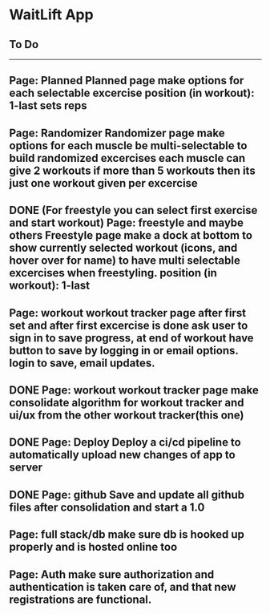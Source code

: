 # WaitLift App

## To Do

----------------
Page: Planned
Planned page make options for each selectable excercise
position (in workout): 1-last
sets
reps
----------------
Page: Randomizer
Randomizer page make options for each muscle be multi-selectable to build randomized excercises
each muscle can give 2 workouts
if more than 5 workouts then its just one workout given per excercise
---------------
DONE (For freestyle you can select first exercise and start workout)
Page: freestyle and maybe others
Freestyle page make a dock at bottom to show currently selected workout (icons, and hover over for name) to have multi selectable excercises when freestyling.
position (in workout): 1-last
---------------
Page: workout
workout tracker page after first set and after first excercise is done ask user to sign in to save progress, at end of workout have button to save by logging in or email options.
login to save, email updates.
---------------
DONE
Page: workout
workout tracker page make consolidate algorithm for workout tracker and ui/ux from the other workout tracker(this one)
---------------
DONE
Page: Deploy
Deploy a ci/cd pipeline to automatically upload new changes of app to server
---------------
DONE
Page: github
Save and update all github files after consolidation and start a 1.0 
---------------
Page: full stack/db
make sure db is hooked up properly and is hosted online too 
---------------
Page: Auth
make sure authorization and authentication is taken care of, and that new registrations are functional. 
---------------